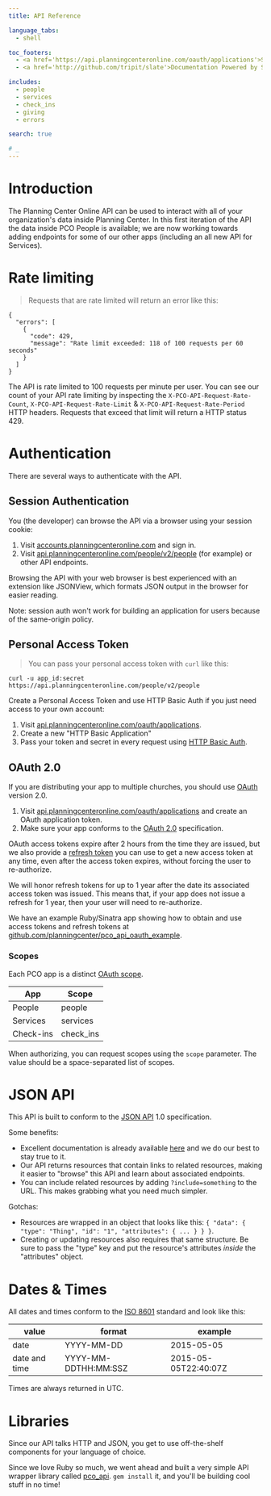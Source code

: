 ```yaml
---
title: API Reference

language_tabs:
  - shell

toc_footers:
  - <a href='https://api.planningcenteronline.com/oauth/applications'>Sign Up for an Authentication Key</a>
  - <a href='http://github.com/tripit/slate'>Documentation Powered by Slate</a>

includes:
  - people
  - services
  - check_ins
  - giving
  - errors

search: true

# _
---
```


# Introduction

The Planning Center Online API can be used to interact with all of your organization's data inside Planning Center. In this first iteration of the API the data inside PCO People is available; we are now working towards adding endpoints for some of our other apps (including an all new API for Services).

# Rate limiting

> Requests that are rate limited will return an error like this:

```
{
  "errors": [
    {
      "code": 429,
      "message": "Rate limit exceeded: 118 of 100 requests per 60 seconds"
    }
  ]
}
```

The API is rate limited to 100 requests per minute per user. You can see our count of your API rate limiting by inspecting the `X-PCO-API-Request-Rate-Count`, `X-PCO-API-Request-Rate-Limit` & `X-PCO-API-Request-Rate-Period` HTTP headers. Requests that exceed that limit will return a HTTP status 429.

# Authentication

There are several ways to authenticate with the API.

## Session Authentication

You (the developer) can browse the API via a browser using your session cookie:

1. Visit [accounts.planningcenteronline.com](https://accounts.planningcenteronline.com) and sign in.
2. Visit [api.planningcenteronline.com/people/v2/people](https://api.planningcenteronline.com/people/v2/people)
   (for example) or other API endpoints.

Browsing the API with your web browser is best experienced with an extension like JSONView, which formats
JSON output in the browser for easier reading.

Note: session auth won't work for building an application for users because of the same-origin policy.

## Personal Access Token

> You can pass your personal access token with `curl` like this:

```
curl -u app_id:secret https://api.planningcenteronline.com/people/v2/people
```

Create a Personal Access Token and use HTTP Basic Auth if you just need access to your own account:

1. Visit [api.planningcenteronline.com/oauth/applications](https://api.planningcenteronline.com/oauth/applications).
2. Create a new "HTTP Basic Application"
3. Pass your token and secret in every request using [HTTP Basic Auth](https://en.wikipedia.org/wiki/Basic_access_authentication).

## OAuth 2.0

If you are distributing your app to multiple churches, you should use [OAuth](https://en.wikipedia.org/wiki/OAuth) version 2.0.

1. Visit [api.planningcenteronline.com/oauth/applications](https://api.planningcenteronline.com/oauth/applications)
   and create an OAuth application token.
2. Make sure your app conforms to the [OAuth 2.0](http://oauth.net/2/) specification.

OAuth access tokens expire after 2 hours from the time they are issued, but we also provide a [refresh token](https://tools.ietf.org/html/rfc6749#section-1.5) you can use to get a new access token at any time, even after the access token expires, without forcing the user to re-authorize.

We will honor refresh tokens for up to 1 year after the date its associated access token was issued. This means that, if your app does not issue a refresh for 1 year, then your user will need to re-authorize.

We have an example Ruby/Sinatra app showing how to obtain and use access tokens and refresh tokens at [github.com/planningcenter/pco_api_oauth_example](https://github.com/planningcenter/pco_api_oauth_example).

### Scopes

Each PCO app is a distinct [OAuth scope](http://tools.ietf.org/html/rfc6749#section-3.3).


| App | Scope|
|-----|------|
| People | people |
| Services | services |
| Check-ins | check_ins |

When authorizing, you can request scopes using the `scope` parameter. The value should be a space-separated list of scopes.

# JSON API

This API is built to conform to the [JSON API](http://jsonapi.org/) 1.0 specification.

Some benefits:

* Excellent documentation is already available [here](http://jsonapi.org/format/) and we do our best to stay true to it.
* Our API returns resources that contain links to related resources, making it easier to "browse" this API and learn about associated endpoints.
* You can include related resources by adding `?include=something` to the URL. This makes grabbing what you need much simpler.

Gotchas:

* Resources are wrapped in an object that looks like this: `{ "data": { "type": "Thing", "id": "1", "attributes": { ... } } }`.
* Creating or updating resources also requires that same structure. Be sure to pass the "type" key and put the resource's attributes _inside_ the "attributes" object.

# Dates & Times

All dates and times conform to the [ISO 8601](https://en.wikipedia.org/wiki/ISO_8601) standard and look like this:

| value         | format               | example              |
| ------------- | -------------------- | -------------------- |
| date          | YYYY-MM-DD           | 2015-05-05           |
| date and time | YYYY-MM-DDTHH:MM:SSZ | 2015-05-05T22:40:07Z |

<aside class='info'>Times are always returned in UTC.</aside>

# Libraries

Since our API talks HTTP and JSON, you get to use off-the-shelf components for your language of choice.

Since we love Ruby so much, we went ahead and built a very simple API wrapper library called
[pco_api](https://github.com/planningcenter/pco_api_ruby). `gem install` it, and you'll be building
cool stuff in no time!
